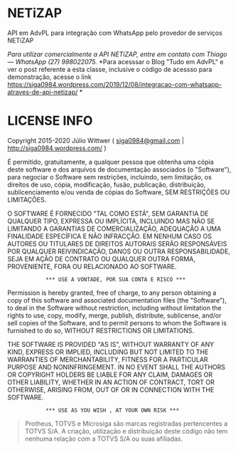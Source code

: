 # NETiZAP
API em AdvPL para integração com WhatsApp pelo provedor de serviços NETiZAP

*Para utilizar comercialmente a API NETiZAP, entre em contato com Thiago — WhatsApp (27) 998022075.*
*Para acesssar o Blog "Tudo em AdvPL" e ver o post referente a esta classe, inclusive o código de acessso para demonstração, acesse o link https://siga0984.wordpress.com/2019/12/08/integracao-com-whatsapp-atraves-de-api-netizap/ * 

# LICENSE INFO 

Copyright 2015-2020 Júlio Wittwer ( siga0984@gmail.com | http://siga0984.wordpress.com/ )

É permitido, gratuitamente, a qualquer pessoa que obtenha uma cópia deste software e dos arquivos de documentação associados (o "Software"), para negociar o Software sem restrições, incluindo, sem limitação, os direitos de uso, cópia, modificação, fusão, publicação, distribuição, sublicenciamento e/ou venda de cópias do Software, SEM RESTRIÇÕES OU LIMITAÇÕES.

O SOFTWARE É FORNECIDO "TAL COMO ESTÁ", SEM GARANTIA DE QUALQUER TIPO, EXPRESSA OU IMPLÍCITA, INCLUINDO MAS NÃO SE LIMITANDO A GARANTIAS DE COMERCIALIZAÇÃO, ADEQUAÇÃO A UMA FINALIDADE ESPECÍFICA E NÃO INFRACÇÃO. EM NENHUM CASO OS AUTORES OU TITULARES DE DIREITOS AUTORAIS SERÃO RESPONSÁVEIS POR QUALQUER REIVINDICAÇÃO, DANOS OU OUTRA RESPONSABILIDADE, SEJA EM AÇÃO DE CONTRATO OU QUALQUER OUTRA FORMA, PROVENIENTE, FORA OU RELACIONADO AO SOFTWARE.

                *** USE A VONTADE, POR SUA CONTA E RISCO ***

Permission is hereby granted, free of charge, to any person obtaining a copy of this software and associated documentation files (the "Software"), to deal in the Software without restriction, including without limitation the rights to use, copy, modify, merge, publish, distribute, sublicense, and/or sell copies of the Software, and to permit persons to whom the Software is furnished to do so, WITHOUT RESTRICTIONS OR LIMITATIONS.

THE SOFTWARE IS PROVIDED "AS IS", WITHOUT WARRANTY OF ANY KIND, EXPRESS OR IMPLIED, INCLUDING BUT NOT LIMITED TO THE WARRANTIES OF MERCHANTABILITY, FITNESS FOR A PARTICULAR PURPOSE AND NONINFRINGEMENT. IN NO EVENT SHALL THE AUTHORS OR COPYRIGHT HOLDERS BE LIABLE FOR ANY CLAIM, DAMAGES OR OTHER LIABILITY, WHETHER IN AN ACTION OF CONTRACT, TORT OR OTHERWISE, ARISING FROM, OUT OF OR IN CONNECTION WITH THE SOFTWARE.
                
                *** USE AS YOU WISH , AT YOUR OWN RISK ***

> Protheus, TOTVS e Microsiga são marcas registradas pertencentes a TOTVS S/A. A criação, utilização e distribuição deste código não tem nenhuma relação com a TOTVS S/A ou suas afiliadas.
